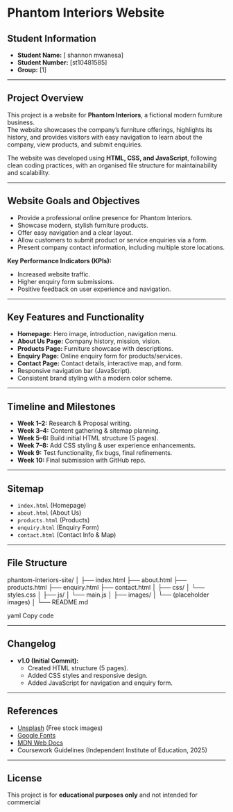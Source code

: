 # Phantom Interiors Website

## Student Information
- **Student Name:** [ shannon mwanesa]  
- **Student Number:** [st10481585]  
- **Group:** [1]  

---

## Project Overview
This project is a website for **Phantom Interiors**, a fictional modern furniture business.  
The website showcases the company’s furniture offerings, highlights its history, and provides visitors with easy navigation to learn about the company, view products, and submit enquiries.  

The website was developed using **HTML, CSS, and JavaScript**, following clean coding practices, with an organised file structure for maintainability and scalability.  

---

## Website Goals and Objectives
- Provide a professional online presence for Phantom Interiors.  
- Showcase modern, stylish furniture products.  
- Offer easy navigation and a clear layout.  
- Allow customers to submit product or service enquiries via a form.  
- Present company contact information, including multiple store locations.  

**Key Performance Indicators (KPIs):**
- Increased website traffic.  
- Higher enquiry form submissions.  
- Positive feedback on user experience and navigation.  

---

## Key Features and Functionality
- **Homepage:** Hero image, introduction, navigation menu.  
- **About Us Page:** Company history, mission, vision.  
- **Products Page:** Furniture showcase with descriptions.  
- **Enquiry Page:** Online enquiry form for products/services.  
- **Contact Page:** Contact details, interactive map, and form.  
- Responsive navigation bar (JavaScript).  
- Consistent brand styling with a modern color scheme.  

---

## Timeline and Milestones
- **Week 1–2:** Research & Proposal writing.  
- **Week 3–4:** Content gathering & sitemap planning.  
- **Week 5–6:** Build initial HTML structure (5 pages).  
- **Week 7–8:** Add CSS styling & user experience enhancements.  
- **Week 9:** Test functionality, fix bugs, final refinements.  
- **Week 10:** Final submission with GitHub repo.  

---

## Sitemap
- `index.html` (Homepage)  
- `about.html` (About Us)  
- `products.html` (Products)  
- `enquiry.html` (Enquiry Form)  
- `contact.html` (Contact Info & Map)  

---

## File Structure
phantom-interiors-site/
│
├── index.html
├── about.html
├── products.html
├── enquiry.html
├── contact.html
│
├── css/
│ └── styles.css
│
├── js/
│ └── main.js
│
├── images/
│ └── (placeholder images)
│
└── README.md

yaml
Copy code

---

## Changelog
- **v1.0 (Initial Commit):**  
  - Created HTML structure (5 pages).  
  - Added CSS styles and responsive design.  
  - Added JavaScript for navigation and enquiry form.  

---

## References
- [Unsplash](https://unsplash.com) (Free stock images)  
- [Google Fonts](https://fonts.google.com)  
- [MDN Web Docs](https://developer.mozilla.org/)  
- Coursework Guidelines (Independent Institute of Education, 2025)  

---

## License
This project is for **educational purposes only** and not intended for commercial 
